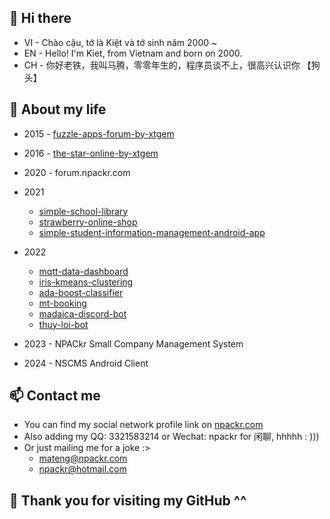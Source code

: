 ## 👋 Hi there 

* VI - Chào cậu, tớ là Kiệt và tớ sinh năm 2000 ~
* EN - Hello! I'm Kiet, from Vietnam and born on 2000.
* CH - 你好老铁，我叫马腾，零零年生的，程序员谈不上，很高兴认识你 【狗头】

## 🔭 About my life

* 2015 - [fuzzle-apps-forum-by-xtgem](https://github.com/npackr/fuzzle-apps-forum-by-xtgem)
* 2016 - [the-star-online-by-xtgem](https://github.com/npackr/the-star-online-by-xtgem)
* 2020 - forum.npackr.com

* 2021
  * [simple-school-library](https://github.com/npackr/simple-school-library)
  * [strawberry-online-shop](https://github.com/npackr/strawberry-online-shop)
  * [simple-student-information-management-android-app](https://github.com/npackr/simple-student-information-management-android-app)
  
* 2022
  * [mqtt-data-dashboard](https://github.com/npackr/mqtt-data-dashboard)
  * [iris-kmeans-clustering](https://github.com/npackr/iris-kmeans-clustering)
  * [ada-boost-classifier](https://github.com/npackr/ada-boost-classifier)
  * [mt-booking](https://github.com/npackr/mt-booking)
  * [madaica-discord-bot](https://madaica.npackr.com)
  * [thuy-loi-bot](https://github.com/npackr/thuy-loi-bot)
* 2023 - NPACkr Small Company Management System
* 2024 - NSCMS Android Client
## 📫 Contact me
* You can find my social network profile link on [npackr.com](https://npackr.com)
* Also adding my QQ: 3321583214 or Wechat: npackr for 闲聊, hhhhh : )))
* Or just mailing me for a joke :>
  * [mateng@npackr.com](mailto:mateng@npackr.com)
  * [npackr@hotmail.com](mailto:npackr@hotmail.com) 

## 💖 Thank you for visiting my GitHub ^^

<!--
**npackr/npackr** is a ✨ _special_ ✨ repository because its `README.md` (this file) appears on your GitHub profile.

Here are some ideas to get you started:

- 🔭 I’m currently working on ...
- 🌱 I’m currently learning ...
- 👯 I’m looking to collaborate on ...
- 🤔 I’m looking for help with ...
- 💬 Ask me about ...
- 📫 How to reach me: ...
- 😄 Pronouns: ...
- ⚡ Fun fact: ...
-->
